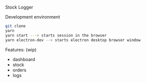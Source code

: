 Stock Logger

Development environment

```bash
git clone
yarn
yarn start ---> starts session in the browser
yarn electron-dev --> starts electron desktop browser window
```

Features: (wip)

- dashboard
- stock
- orders
- logs

